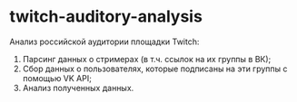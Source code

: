 # twitch-auditory-analysis
Анализ российской аудитории площадки Twitch:
1) Парсинг данных о стримерах (в т.ч. ссылок на их группы в ВК);
2) Сбор данных о пользователях, которые подписаны на эти группы с помощью VK API;
3) Анализ полученных данных.
